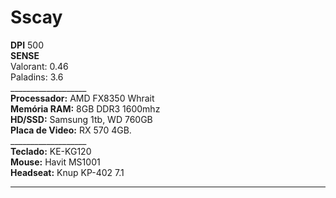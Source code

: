 # Sscay

**DPI** 500<br>
**SENSE**<br>
Valorant: 0.46<br>
Paladins: 3.6<br>
___________________<br>
**Processador:** AMD FX8350 Whrait<br>
**Memória RAM:** 8GB DDR3 1600mhz<br>
**HD/SSD:** Samsung 1tb, WD 760GB<br>
**Placa de Video:** RX 570 4GB.<br>
___________________<br>
**Teclado:** KE-KG120<br>
**Mouse:** Havit MS1001<br>
**Headseat:** Knup KP-402 7.1<br>
___________________
